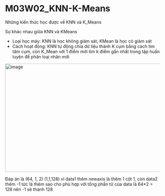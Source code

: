 # M03W02_KNN-K-Means
Những kiến thức học được về KNN và K_Means

Sự khác nhau giữa KNN và KMeans

+ Loại học máy: KNN là học không giám sát, KMean là học có giám sát
+ Cách hoạt động: KNN tự động chia dữ liệu thành K cụm bằng cách tìm tâm cụm, còn K_Mean với 1 điểm mới tìm k điểm gần nhất trong tập huấn luyện để phân loại nhãn mới


<img width="792" height="354" alt="image" src="https://github.com/user-attachments/assets/a1eee649-2508-4512-9748-13669a7809a4" />

Đáp án là (64, 1, 2) (1,1,128) vì data1 thêm newaxis là thêm 1 cột 1, còn data2 thêm -1 tức là thêm sao cho phù hợp với tổng phần từ của data là 64*2 = 128 nên -1 sẽ thành 128

